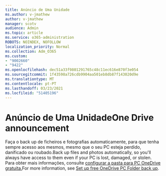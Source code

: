 ```yaml
---
title: Anúncio de Uma Unidade
ms.author: v-jmathew
author: v-jmathew
manager: scotv
audience: Admin
ms.topic: article
ms.service: o365-administration
ROBOTS: NOINDEX, NOFOLLOW
localization_priority: Normal
ms.collection: Adm_O365
ms.custom:
- "9002660"
- "9422"
ms.openlocfilehash: dec51a33f9801291765c48c11ec616e870f3e054
ms.sourcegitcommit: 1f43598a726cdb9904aa501eb8db87f143020d9e
ms.translationtype: MT
ms.contentlocale: pt-PT
ms.lasthandoff: 03/23/2021
ms.locfileid: "51405196"
---
```

# <a name="one-drive-announcement"></a><span data-ttu-id="5efec-102">Anúncio de Uma Unidade</span><span class="sxs-lookup"><span data-stu-id="5efec-102">One Drive announcement</span></span>

<span data-ttu-id="5efec-103">Faça o back up de ficheiros e fotografias automaticamente, para que tenha sempre acesso aos mesmos, mesmo que o seu PC esteja perdido, danificado ou roubado.</span><span class="sxs-lookup"><span data-stu-id="5efec-103">Back up files and photos automatically, so you'll always have access to them even if your PC is lost, damaged, or stolen.</span></span> <span data-ttu-id="5efec-104">Para obter mais informações, consulte [configurar a pasta para PC OneDrive gratuita.](https://www.microsoft.com/microsoft-365/onedrive/pc-cloud-backup)</span><span class="sxs-lookup"><span data-stu-id="5efec-104">For more information, see [Set up free OneDrive PC Folder back up](https://www.microsoft.com/microsoft-365/onedrive/pc-cloud-backup).</span></span>
